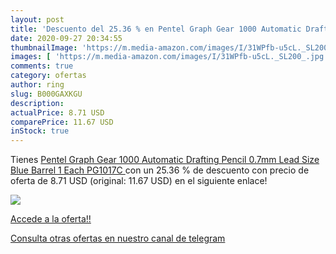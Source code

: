 ```yaml
---
layout: post
title: 'Descuento del 25.36 % en Pentel Graph Gear 1000 Automatic Draftin'
date: 2020-09-27 20:34:55
thumbnailImage: 'https://m.media-amazon.com/images/I/31WPfb-u5cL._SL200_.jpg'
images: [ 'https://m.media-amazon.com/images/I/31WPfb-u5cL._SL200_.jpg' ]
comments: true
category: ofertas
author: ring
slug: B000GAXKGU
description:
actualPrice: 8.71 USD
comparePrice: 11.67 USD
inStock: true
---
```


Tienes [Pentel Graph Gear 1000 Automatic Drafting Pencil  0.7mm Lead Size  Blue Barrel  1 Each  PG1017C ](https://www.amazon.com/dp/B000GAXKGU/?tag=redken08-20) con un 25.36 % de descuento con precio de oferta de 8.71 USD (original: 11.67 USD) en el siguiente enlace!

[![](https://m.media-amazon.com/images/I/31WPfb-u5cL._SL200_.jpg)](https://www.amazon.com/dp/B000GAXKGU/?tag=redken08-20)

[Accede a la oferta!!](https://www.amazon.com/dp/B000GAXKGU/?tag=redken08-20)

[Consulta otras ofertas en nuestro canal de telegram](https://t.me/s/ofertas25)
